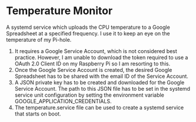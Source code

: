 # Temperature Monitor
A systemd service which uploads the CPU temperature to a Google Spreadsheet at a specified frequency. I use it to keep an eye on the temperature of my Pi-hole.

1. It requires a Google Service Account, which is not considered best practice. However, I am unable to download the token required to use a OAuth 2.0 Client ID on my Raspberry Pi so I am resorting to this. 
2. Once the Google Service Account is created, the desired Google Spreadsheet has to be shared with the email ID of the Service Account. 
3. A JSON private key has to be created and downloaded for the Google Service Account. The path to this JSON file has to be set in the systemd service unit configuration by setting the environment variable GOOGLE_APPLICATION_CREDENTIALS.
4. The temperature.service file can be used to create a systemd service that starts on boot. 
